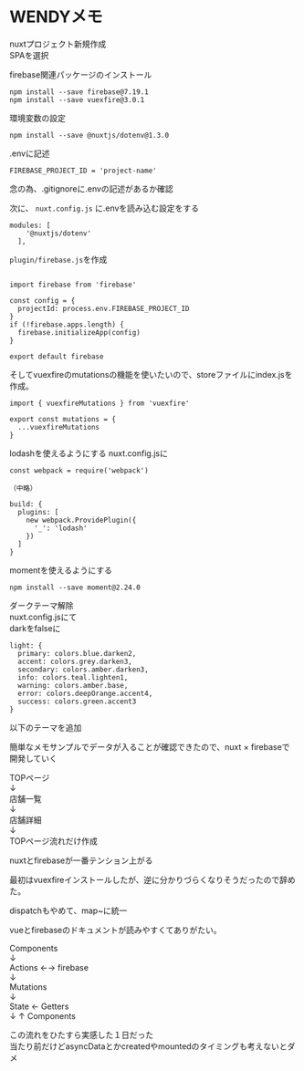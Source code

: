 # WENDYメモ

nuxtプロジェクト新規作成  
SPAを選択

firebase関連パッケージのインストール  
```
npm install --save firebase@7.19.1
npm install --save vuexfire@3.0.1
```

環境変数の設定
```
npm install --save @nuxtjs/dotenv@1.3.0
```
.envに記述
```
FIREBASE_PROJECT_ID = 'project-name'
```
念の為、.gitignoreに.envの記述があるか確認

次に、 ``nuxt.config.js`` に.envを読み込む設定をする
```
modules: [
    '@nuxtjs/dotenv'
  ],
```

``plugin/firebase.js``を作成
```

import firebase from 'firebase'

const config = {
  projectId: process.env.FIREBASE_PROJECT_ID
}
if (!firebase.apps.length) {
  firebase.initializeApp(config)
}

export default firebase
```

そしてvuexfireのmutationsの機能を使いたいので、storeファイルにindex.jsを作成。
```
import { vuexfireMutations } from 'vuexfire'

export const mutations = {
  ...vuexfireMutations
}

```

lodashを使えるようにする
nuxt.config.jsに
```
const webpack = require('webpack')

（中略）

build: {
  plugins: [
    new webpack.ProvidePlugin({
      '_': 'lodash'
    })
  ]
}
```

momentを使えるようにする
```
npm install --save moment@2.24.0
```

ダークテーマ解除  
nuxt.config.jsにて  
darkをfalseに
```
light: {
  primary: colors.blue.darken2,
  accent: colors.grey.darken3,
  secondary: colors.amber.darken3,
  info: colors.teal.lighten1,
  warning: colors.amber.base,
  error: colors.deepOrange.accent4,
  success: colors.green.accent3
}
```
以下のテーマを追加

簡単なメモサンプルでデータが入ることが確認できたので、nuxt × firebaseで開発していく

TOPページ  
↓  
店舗一覧  
↓  
店舗詳細  
↓  
TOPページ流れだけ作成

nuxtとfirebaseが一番テンション上がる

最初はvuexfireインストールしたが、逆に分かりづらくなりそうだったので辞めた。

dispatchもやめて、map~に統一

vueとfirebaseのドキュメントが読みやすくてありがたい。

Components  
↓  
Actions ←→ firebase  
↓  
Mutations  
↓  
State ← Getters  
↓        ↑
Components

この流れをひたすら実感した１日だった  
当たり前だけどasyncDataとかcreatedやmountedのタイミングも考えないとダメ